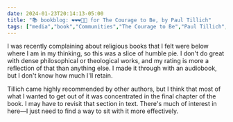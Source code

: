 ```yaml
---
date: 2024-01-23T20:14:13-05:00
title: "📚 bookblog: ❤️❤️❤️🖤🖤 for The Courage to Be, by Paul Tillich"
tags: ["media","book","Communities","The Courage to Be","Paul Tillich","audiobook","existentialism","anxiety","non-theism"]
---
```


I was recently complaining about religious books that I felt were below where I am in my thinking, so this was a slice of humble pie. I don't do great with dense philosophical or theological works, and my rating is more a reflection of that than anything else. I made it through with an audiobook, but I don't know how much I'll retain.

Tillich came highly recommended by other authors, but I think that most of what I wanted to get out of it was concentrated in the final chapter of the book. I may have to revisit that section in text. There's much of interest in here—I just need to find a way to sit with it more effectively.